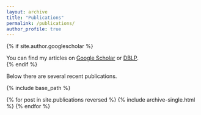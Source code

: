 ```yaml
---
layout: archive
title: "Publications"
permalink: /publications/
author_profile: true
---
```


{% if site.author.googlescholar %}
  <div class="wordwrap">You can find my articles on <a href="{{site.author.googlescholar}}">Google Scholar</a> or <a href="https://dblp.org/pid/126/6037.html">DBLP</a>. </div>
{% endif %}

Below there are several recent publications. 


{% include base_path %}

{% for post in site.publications reversed %}
  {% include archive-single.html %}
{% endfor %}
